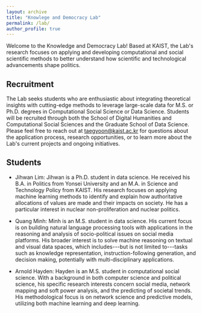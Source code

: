 ```yaml
---
layout: archive
title: "Knowlege and Democracy Lab"
permalink: /lab/
author_profile: true
---
```


Welcome to the Knowledge and Democracy Lab! Based at KAIST, the Lab's research focuses on applying and developing computational and social scientific methods to better understand how scientific and technological advancements shape politics. 

## Recruitment

The Lab seeks students who are enthusiastic about integrating theoretical insights with cutting-edge methods to leverage large-scale data for M.S. or Ph.D. degrees in Computational Social Science or Data Science. Students will be recruited through both the School of Digital Humanities and Computational Social Sciences and the Graduate School of Data Science. Please feel free to reach out at [taegyoon@kaist.ac.kr](taegyoon@kaist.ac.kr) for questions about the application process, research opportunities, or to learn more about the Lab's current projects and ongoing initiatives.

## Students

- Jihwan Lim: Jihwan is a Ph.D. student in data science. He received his B.A. in Politics from Yonsei University and an M.A. in Science and Technology Policy from KAIST. His research focuses on applying machine learning methods to identify and explain how authoritative allocations of values are made and their impacts on society. He has a particular interest in nuclear non-proliferation and nuclear politics.

- Quang Minh: Minh is an M.S. student in data science. His current focus is on building natural language processing tools with applications in the reasoning and analysis of socio-political issues on social media platforms. His broader interest is to solve machine reasoning on textual and visual data spaces, which includes---but is not limited to---tasks such as knowledge representation, instruction-following generation, and decision making, potentially with multi-disciplinary applications.

- Arnold Hayden: Hayden is an M.S. student in computational social science. With a background in both computer science and political science, his specific research interests concern social media, network mapping and soft power analysis, and the predicting of societal trends. His methodological focus is on network science and predictive models, utilizing both machine learning and deep learning.
   




